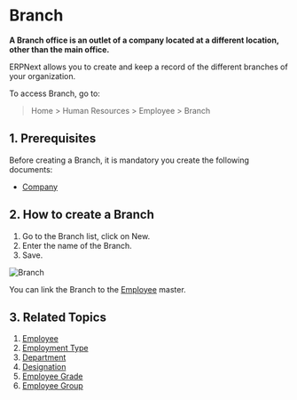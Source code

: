 <!-- add-breadcrumbs -->
# Branch

**A Branch office is an outlet of a company located at a different location, other than the main office.**


ERPNext allows you to create and keep a record of the different branches of your organization.

To access Branch, go to:

> Home > Human Resources > Employee > Branch

## 1. Prerequisites

Before creating a Branch, it is mandatory you create the following documents:

* [Company](/docs/v13/user/manual/en/setting-up/company-setup)

## 2. How to create a Branch


1. Go to the Branch list, click on New.
2. Enter the name of the Branch.
3. Save.

<img class="screenshot" alt="Branch" src="{{docs_base_url}}/assets/img/human-resources/branch.png">

You can link the Branch to the [Employee](/docs/v13/user/manual/en/human-resources/employee) master.

## 3. Related Topics

1. [Employee](/docs/v13/user/manual/en/human-resources/employee)
1. [Employment Type](/docs/v13/user/manual/en/human-resources/employment-type)
1. [Department](/docs/v13/user/manual/en/human-resources/department)
1. [Designation](/docs/v13/user/manual/en/human-resources/designation)
1. [Employee Grade](/docs/v13/user/manual/en/human-resources/employee-grade)
1. [Employee Group](/docs/v13/user/manual/en/human-resources/employee-group)


